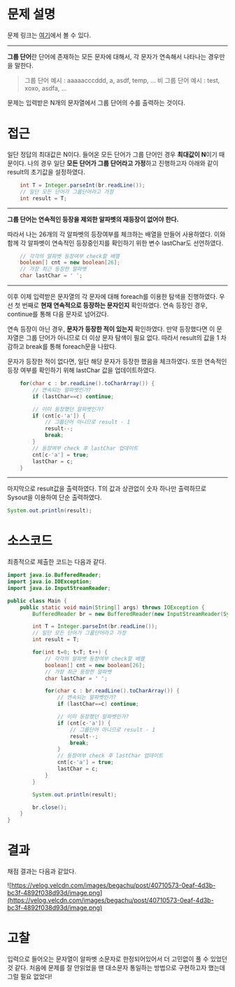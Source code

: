 # 문제 설명

문제 링크는 [여기](https://www.acmicpc.net/problem/1316)에서 볼 수 있다.

---

**그룹 단어**란 단어에 존재하는 모든 문자에 대해서, 각 문자가 연속해서 나타나는 경우만을 말한다.

> 그룹 단어 예시 : aaaaacccddd, a, asdf, temp, ...
비 그룹 단어 예시 : test, xoxo, asdfa, ...
> 

문제는 입력받은 N개의 문자열에서 그룹 단어의 수를 출력하는 것이다.

# 접근

일단 정답의 최대값은 N이다.
들어온 모든 단어가 그룹 단어인 경우 **최대값이 N**이기 때문이다.
나의 경우 일단 **모든 단어가 그룹 단어라고 가정**하고 진행하고자 아래와 같이 result의 초기값을 설정하였다.

```java
	int T = Integer.parseInt(br.readLine());
	// 일단 모든 단어가 그룹단어라고 가정
	int result = T;

```

---

**그룹 단어는 연속적인 등장을 제외한 알파벳의 재등장이 없어야 한다.**

따라서 나는 26개의 각 알파벳의 등장여부를 체크하는 배열을 만들어 사용하였다.
이와 함께 각 알파벳이 연속적인 등장중인지를 확인하기 위한 변수 lastChar도 선언하였다.

```java
	// 각각의 알파벳 등장여부 check할 배열
	boolean[] cnt = new boolean[26];
	// 가장 최근 등장한 알파벳
	char lastChar = ' ';

```

---

이후 이제 입력받은 문자열의 각 문자에 대해 foreach를 이용한 탐색을 진행하였다.
우선 첫 번째로 **현재 연속적으로 등장하는 문자인지** 확인하였다.
연속 등장인 경우, continue를 통해 다음 문자로 넘어갔다.

연속 등장이 아닌 경우, **문자가 등장한 적이 있는지** 확인하였다.
만약 등장했다면 이 문자열은 그룹 단어가 아니므로 더 이상 문자 탐색이 필요 없다.
따라서 result의 값을 1 차감하고 break를 통해 foreach문을 나왔다.

문자가 등장한 적이 없다면, 일단 해당 문자가 등장한 했음을 체크하였다.
또한 연속적인 등장 여부를 확인하기 위해 lastChar 값을 업데이트하였다.

```java
	for(char c : br.readLine().toCharArray()) {
		// 연속되는 알파벳인가?
		if (lastChar==c) continue;

		// 이미 등장했던 알파벳인가?
		if (cnt[c-'a']) {
			// 그룹단어 아니므로 result - 1
			result--;
			break;
		}
		// 등장여부 check 후 lastChar 업데이트
		cnt[c-'a'] = true;
		lastChar = c;
	}

```

---

마지막으로 result값을 출력하였다. T의 값과 상관없이 숫자 하나만 출력하므로 Sysout을 이용하여 단순 출력하였다.

```java
System.out.println(result);

```

# 소스코드

최종적으로 제출한 코드는 다음과 같다.

```java
import java.io.BufferedReader;
import java.io.IOException;
import java.io.InputStreamReader;

public class Main {
	public static void main(String[] args) throws IOException {
		BufferedReader br = new BufferedReader(new InputStreamReader(System.in));

		int T = Integer.parseInt(br.readLine());
		// 일단 모든 단어가 그룹단어라고 가정
		int result = T;

		for(int t=0; t<T; t++) {
			// 각각의 알파벳 등장여부 check할 배열
			boolean[] cnt = new boolean[26];
			// 가장 최근 등장한 알파벳
			char lastChar = ' ';

			for(char c : br.readLine().toCharArray()) {
				// 연속되는 알파벳인가?
				if (lastChar==c) continue;

				// 이미 등장했던 알파벳인가?
				if (cnt[c-'a']) {
					// 그룹단어 아니므로 result - 1
					result--;
					break;
				}
				// 등장여부 check 후 lastChar 업데이트
				cnt[c-'a'] = true;
				lastChar = c;
			}
		}

		System.out.println(result);

		br.close();
	}
}

```

# 결과

채점 결과는 다음과 같았다.

![https://velog.velcdn.com/images/begachu/post/40710573-0eaf-4d3b-bc3f-4892f038d93d/image.png](https://velog.velcdn.com/images/begachu/post/40710573-0eaf-4d3b-bc3f-4892f038d93d/image.png)

# 고찰

입력으로 들어오는 문자열이 알파벳 소문자로 한정되어있어서 더 고민없이 풀 수 있었던 것 같다.
처음에 문제를 잘 안읽었을 땐 대소문자 통일하는 방법으로 구현하고자 했는데 그럴 필요 없었다!